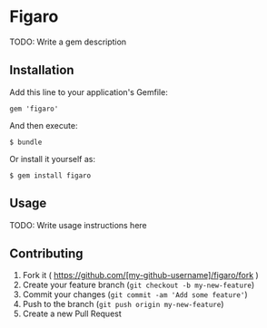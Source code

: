# Figaro

TODO: Write a gem description

## Installation

Add this line to your application's Gemfile:

    gem 'figaro'

And then execute:

    $ bundle

Or install it yourself as:

    $ gem install figaro

## Usage

TODO: Write usage instructions here

## Contributing

1. Fork it ( https://github.com/[my-github-username]/figaro/fork )
2. Create your feature branch (`git checkout -b my-new-feature`)
3. Commit your changes (`git commit -am 'Add some feature'`)
4. Push to the branch (`git push origin my-new-feature`)
5. Create a new Pull Request
